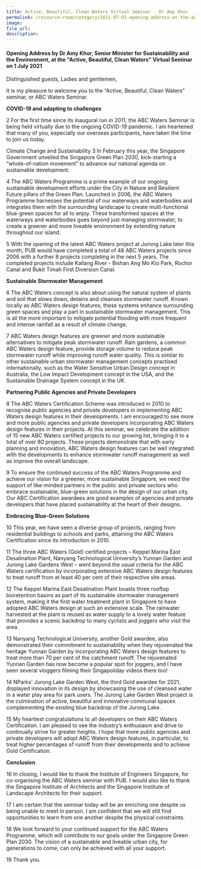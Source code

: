 ```yaml
---  
title: Active, Beautiful, Clean Waters Virtual Seminar - Dr Amy Khor
permalink: /resource-room/category/2021-07-01-opening-address-at-the-abc-waters-virtual-seminar/  
image:  
file_url:  
description:  
---  
```


#### Opening Address by Dr Amy Khor, Senior Minister for Sustainability and the Environment, at the "Active, Beautiful, Clean Waters" Virtual Seminar on 1 July 2021

Distinguished guests,
Ladies and gentlemen,

It is my pleasure to welcome you to the “Active, Beautiful, Clean Waters” seminar, or ABC Waters Seminar. 

**COVID-19 and adapting to challenges**

2	For the first time since its inaugural run in 2011, the ABC Waters Seminar is being held virtually due to the ongoing COVID-19 pandemic. I am heartened that many of you, especially our overseas participants, have taken the time to join us today.

Climate Change and Sustainability
3	In February this year, the Singapore Government unveiled the Singapore Green Plan 2030, kick-starting a “whole-of-nation movement” to advance our national agenda on sustainable development. 

4	The ABC Waters Programme is a prime example of our ongoing sustainable development efforts under the City in Nature and Resilient Future pillars of the Green Plan. Launched in 2006, the ABC Waters Programme harnesses the potential of our waterways and waterbodies and integrates them with the surrounding landscape to create multi-functional blue-green spaces for all to enjoy. These transformed spaces at the waterways and waterbodies goes beyond just managing stormwater, to create a greener and more liveable environment by extending nature throughout our island. 

5	With the opening of the latest ABC Waters project at Jurong Lake later this month, PUB would have completed a total of 48 ABC Waters projects since 2006 with a further 8 projects completing in the next 5 years. The completed projects include Kallang River - Bishan Ang Mo Kio Park, Rochor Canal and Bukit Timah First Diversion Canal. 

**Sustainable Stormwater Management**

6	The ABC Waters concept is also about using the natural system of plants and soil that slows down, detains and cleanses stormwater runoff. Known locally as ABC Waters design features, these systems enhance surrounding green spaces and play a part in sustainable stormwater management.    This is all the more important  to mitigate  potential flooding with more frequent and intense rainfall as a result of climate change. 

7	ABC Waters design features are greener and more sustainable alternatives to mitigate peak stormwater runoff. Rain gardens, a common ABC Waters design feature, provide storage volume to reduce peak stormwater runoff while improving runoff water quality. This is similar to other sustainable urban stormwater management concepts practised internationally, such as the Water Sensitive Urban Design concept in Australia, the Low Impact Development concept in the USA, and the Sustainable Drainage System concept in the UK.

**Partnering Public Agencies and Private Developers**
 
8	The ABC Waters Certification Scheme was introduced in 2010 to recognise public agencies and private developers in implementing ABC Waters design features in their developments. I am encouraged to see more and more public agencies and private developers incorporating ABC Waters design features in their projects. At this seminar, we celebrate the addition of 15 new ABC Waters certified projects to our growing list, bringing it to a total of over 80 projects. These projects demonstrate that with early planning and innovation, ABC Waters design features can be well integrated with the developments to enhance stormwater runoff management as well as improve the overall landscape.  

9	To ensure the continued success of the ABC Waters Programme and achieve our vision for a greener, more sustainable Singapore, we need the support of like-minded partners in the public and private sectors who embrace sustainable, blue-green solutions in the design of our urban city. Our ABC Certification awardees are good examples of agencies and private developers that have placed sustainability at the heart of their designs. 

**Embracing Blue-Green Solutions**

10	This year, we have seen a diverse group of projects, ranging from residential buildings to schools and parks, attaining the ABC Waters Certification since its introduction in 2010. 

11	The three ABC Waters (Gold) certified projects – Keppel Marina East Desalination Plant, Nanyang Technological University’s Yunnan Garden and Jurong Lake Gardens West – went beyond the usual criteria for the ABC Waters certification by incorporating extensive ABC Waters design features to treat runoff from at least 40 per cent of their respective site areas.  

12	The Keppel Marina East Desalination Plant boasts three rooftop bioretention basins as part of its sustainable stormwater management system, making it the first water treatment plant in Singapore to have adopted ABC Waters design at such an extensive scale. The rainwater harvested at the plant is reused as water supply to a lovely water feature that provides a scenic backdrop to many cyclists and joggers who visit the area.

13	Nanyang Technological University, another Gold awardee, also demonstrated their commitment to sustainability when they rejuvenated the heritage Yunnan Garden by incorporating ABC Waters design features to treat more than 70 per cent of the catchment runoff. The rejuvenated Yunnan Garden has now become a popular spot for joggers, and I have seen several vloggers filming their Singapoliday videos there too! 

14	NParks’ Jurong Lake Garden West, the third Gold awardee for 2021, displayed innovation in its design by showcasing the use of cleansed water in a water play area for park users. The Jurong Lake Garden West project is the culmination of active, beautiful and innovative communal spaces complementing the existing blue backdrop of the Jurong Lake. 

15	My heartiest congratulations to all developers on their ABC Waters Certification. I am pleased to see the industry’s enthusiasm and drive to continually strive for greater heights. I hope that more public agencies and private developers will adopt ABC Waters design features, in particular, to treat higher percentages of runoff from their developments and to achieve Gold Certification.     

**Conclusion** 

16	In closing, I would like to thank the Institute of Engineers Singapore, for co-organising the ABC Waters seminar with PUB. I would also like to thank the Singapore Institute of Architects and the Singapore Institute of Landscape Architects for their support. 

17	I am certain that the seminar today will be an enriching one despite us being unable to meet in person. I am confident that we will still find opportunities to learn from one another despite the physical constraints. 
 
18	We look forward to your continued support for the ABC Waters Programme, which will contribute to our goals under the Singapore Green Plan 2030. The vision of a sustainable and liveable urban city, for generations to come, can only be achieved with all your support. 

19	Thank you. 
